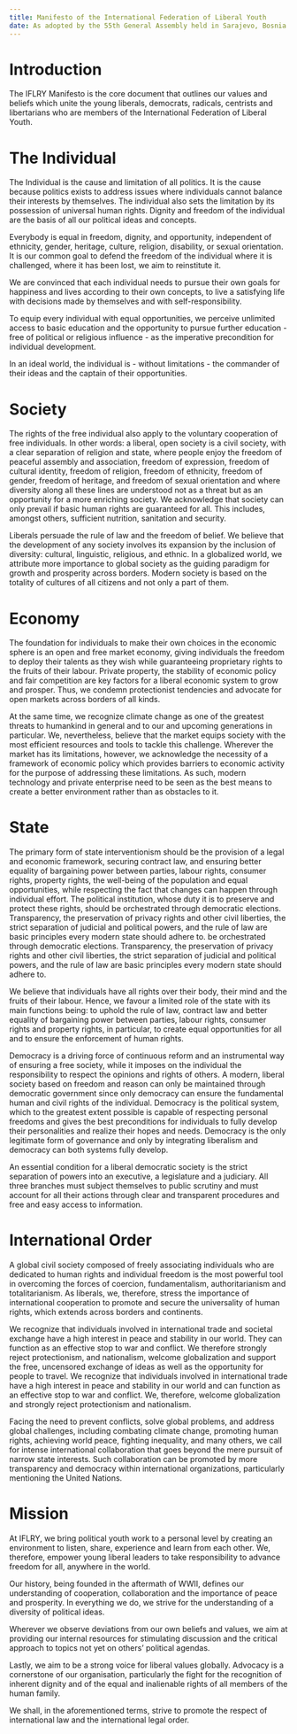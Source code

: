 ```yaml
---
title: Manifesto of the International Federation of Liberal Youth
date: As adopted by the 55th General Assembly held in Sarajevo, Bosnia and Herzegovina, 1st-4th May 2025
---
```


# Introduction
The IFLRY Manifesto is the core document that outlines our values and beliefs which unite the young liberals, democrats, radicals, centrists and libertarians who are members of the International Federation of Liberal Youth.

# The Individual
The Individual is the cause and limitation of all politics. It is the cause because politics exists to address issues where individuals cannot balance their interests by themselves. The individual also sets the limitation by its possession of universal human rights. Dignity and freedom of the individual are the basis of all our political ideas and concepts.

Everybody is equal in freedom, dignity, and opportunity, independent of ethnicity, gender, heritage, culture, religion, disability, or sexual orientation. It is our common goal to defend the freedom of the individual where it is challenged, where it has been lost, we aim to reinstitute it.

We are convinced that each individual needs to pursue their own goals for happiness and lives according to their own concepts, to live a satisfying life with decisions made by themselves and with self-responsibility.

To equip every individual with equal opportunities, we perceive unlimited access to basic education and the opportunity to pursue further education - free of political or religious influence - as the imperative precondition for individual development. 

In an ideal world, the individual is - without limitations - the commander of their ideas and the captain of their opportunities.

# Society
The rights of the free individual also apply to the voluntary cooperation of free individuals. In other words: a liberal, open society is a civil society, with a clear separation of religion and state, where people enjoy the freedom of peaceful assembly and association, freedom of expression, freedom of cultural identity, freedom of religion, freedom of ethnicity, freedom of gender, freedom of heritage, and freedom of sexual orientation and where diversity along all these lines are understood not as a threat but as an opportunity for a more enriching society. We acknowledge that society can only prevail if basic human rights are guaranteed for all. This includes, amongst others, sufficient nutrition, sanitation and security.

Liberals persuade the rule of law and the freedom of belief. We believe that the development of any society involves its expansion by the inclusion of diversity: cultural, linguistic, religious, and ethnic. In a globalized world, we attribute more importance to global society as the guiding paradigm for growth and prosperity across borders. Modern society is based on the totality of cultures of all citizens and not only a part of them.

# Economy
The foundation for individuals to make their own choices in the economic sphere is an open and free market economy, giving individuals the freedom to deploy their talents as they wish while guaranteeing proprietary rights to the fruits of their labour. Private property, the stability of economic policy and fair competition are key factors for a liberal economic system to grow and prosper. Thus, we condemn protectionist tendencies and advocate for open markets across borders of all kinds.

At the same time, we recognize climate change as one of the greatest threats to humankind in general and to our and upcoming generations in particular. We, nevertheless, believe that the market equips society with the most efficient resources and tools to tackle this challenge. Wherever the market has its limitations, however, we acknowledge the necessity of a framework of economic policy which provides barriers to economic activity for the purpose of addressing these limitations. As such, modern technology and private enterprise need to be seen as the best means to create a better environment rather than as obstacles to it.

# State
The primary form of state interventionism should be the provision of a legal and economic framework, securing contract law, and ensuring better equality of bargaining power between parties, labour rights, consumer rights, property rights, the well-being of the population and equal opportunities, while respecting the fact that changes can happen through individual effort. The political institution, whose duty it is to preserve and protect these rights, should be orchestrated through democratic elections. Transparency, the preservation of privacy rights and other civil liberties, the strict separation of judicial and political powers, and the rule of law are basic principles every modern state should adhere to. be orchestrated through democratic elections. Transparency, the preservation of privacy rights and other civil liberties, the strict separation of judicial and political powers, and the rule of law are basic principles every modern state should adhere to.

We believe that individuals have all rights over their body, their mind and the fruits of their labour. Hence, we favour a limited role of the state with its main functions being: to uphold the rule of law, contract law and better equality of bargaining power between parties, labour rights,
consumer rights and property rights, in particular, to create equal opportunities for all and to ensure the enforcement of human rights.

Democracy is a driving force of continuous reform and an instrumental way of ensuring a free society, while it imposes on the individual the responsibility to respect the opinions and rights of others. A modern, liberal society based on freedom and reason can only be maintained through democratic government since only democracy can ensure the fundamental human and civil rights of the individual. Democracy is the political system, which to the greatest extent possible is capable of respecting personal freedoms and gives the best preconditions for individuals to fully develop their personalities and realize their hopes and needs. Democracy is the only legitimate form of governance and only by integrating liberalism and democracy can both systems fully develop.

An essential condition for a liberal democratic society is the strict separation of powers into an executive, a legislature and a judiciary. All three branches must subject themselves to public scrutiny and must account for all their actions through clear and transparent procedures and free and easy access to information.

# International Order
A global civil society composed of freely associating individuals who are dedicated to human rights and individual freedom is the most powerful tool in overcoming the forces of coercion, fundamentalism, authoritarianism and totalitarianism. As liberals, we, therefore, stress the importance of international cooperation to promote and secure the universality of human rights, which extends across borders and continents.

We recognize that individuals involved in international trade and societal exchange have a high interest in peace and stability in our world. They can function as an effective stop to war and conflict. We therefore strongly reject protectionism, and nationalism, welcome globalization and support the free, uncensored exchange of ideas as well as the opportunity for people to travel. We recognize that individuals involved in international trade have a high interest in peace and stability in our world and can function as an effective stop to war and conflict. We, therefore, welcome globalization and strongly reject protectionism and nationalism.

Facing the need to prevent conflicts, solve global problems, and address global challenges, including combating climate change, promoting human rights, achieving world peace, fighting inequality, and many others, we call for intense international collaboration that goes beyond the mere pursuit of narrow state interests. Such collaboration can be promoted by more transparency and democracy within international organizations, particularly mentioning the United Nations.

# Mission
At IFLRY, we bring political youth work to a personal level by creating an environment to listen, share, experience and learn from each other. We, therefore, empower young liberal leaders to take responsibility to advance freedom for all, anywhere in the world.

Our history, being founded in the aftermath of WWII, defines our understanding of cooperation, collaboration and the importance of peace and prosperity. In everything we do, we strive for the understanding of a diversity of political ideas.

Wherever we observe deviations from our own beliefs and values, we aim at providing our internal resources for stimulating discussion and the critical approach to topics not yet on others’ political agendas.

Lastly, we aim to be a strong voice for liberal values globally. Advocacy is a cornerstone of our organisation, particularly the fight for the recognition of inherent dignity and of the equal and inalienable rights of all members of the human family.

We shall, in the aforementioned terms, strive to promote the respect of international law and the international legal order.
